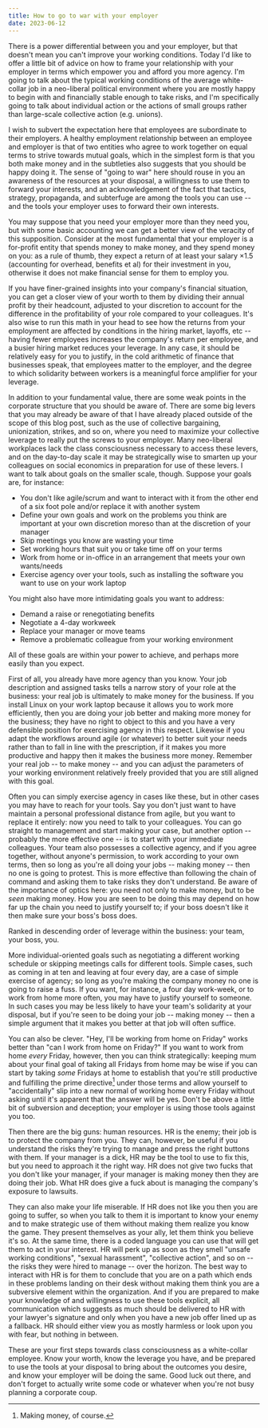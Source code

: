 ```yaml
---
title: How to go to war with your employer
date: 2023-06-12
---
```


There is a power differential between you and your employer, but that doesn't
mean you can't improve your working conditions. Today I'd like to offer a little
bit of advice on how to frame your relationship with your employer in terms
which empower you and afford you more agency. I'm going to talk about the
typical working conditions of the average white-collar job in a neo-liberal
political environment where you are mostly happy to begin with and financially
stable enough to take risks, and I'm specifically going to talk about individual
action or the actions of small groups rather than large-scale collective action
(e.g. unions).

I wish to subvert the expectation here that employees are subordinate to their
employers. A healthy employment relationship between an employee and employer is
that of two entities who agree to work together on equal terms to strive towards
mutual goals, which in the simplest form is that you both make money and in the
subtleties also suggests that you should be happy doing it. The sense of "going
to war" here should rouse in you an awareness of the resources at your disposal,
a willingness to use them to forward your interests, and an acknowledgement of
the fact that tactics, strategy, propaganda, and subterfuge are among the tools
you can use -- and the tools your employer uses to forward their own interests.

You may suppose that you need your employer more than they need you, but with
some basic accounting we can get a better view of the veracity of this
supposition. Consider at the most fundamental that your employer is a for-profit
entity that spends money to make money, and they spend money on you: as a rule
of thumb, they expect a return of at least your salary &times;1.5 (accounting
for overhead, benefits et al) for their investment in you, otherwise it does not
make financial sense for them to employ you.

If you have finer-grained insights into your company's financial situation, you
can get a closer view of your worth to them by dividing their annual profit by
their headcount, adjusted to your discretion to account for the difference in
the profitability of your role compared to your colleagues. It's also wise to
run this math in your head to see how the returns from your employment are
affected by conditions in the hiring market, layoffs, etc -- having fewer
employees increases the company's return per employee, and a busier hiring
market reduces your leverage. In any case, it should be relatively easy for you
to justify, in the cold arithmetic of finance that businesses speak, that
employees matter to the employer, and the degree to which solidarity between
workers is a meaningful force amplifier for your leverage.

In addition to your fundamental value, there are some weak points in the
corporate structure that you should be aware of. There are some big levers that
you may already be aware of that I have already placed outside of the scope of
this blog post, such as the use of collective bargaining, unionization, strikes,
and so on, where you need to maximize your collective leverage to really put the
screws to your employer. Many neo-liberal workplaces lack the class consciousness
necessary to access these levers, and on the day-to-day scale it may be
strategically wise to smarten up your colleagues on social economics in
preparation for use of these levers. I want to talk about goals on the smaller
scale, though. Suppose your goals are, for instance:

- You don't like agile/scrum and want to interact with it from the other end of
  a six foot pole and/or replace it with another system
- Define your own goals and work on the problems you think are important at your
  own discretion moreso than at the discretion of your manager
- Skip meetings you know are wasting your time
- Set working hours that suit you or take time off on your terms
- Work from home or in-office in an arrangement that meets your own wants/needs
- Exercise agency over your tools, such as installing the software you want
  to use on your work laptop

You might also have more intimidating goals you want to address:

- Demand a raise or renegotiating benefits
- Negotiate a 4-day workweek
- Replace your manager or move teams
- Remove a problematic colleague from your working environment

All of these goals are within your power to achieve, and perhaps more easily
than you expect.

First of all, you already have more agency than you know. Your job description
and assigned tasks tells a narrow story of your role at the business: your real
job is ultimately to make money for the business. If you install Linux on your
work laptop because it allows you to work more efficiently, then you are doing
your job better and making more money for the business; they have no right to
object to this and you have a very defensible position for exercising agency in
this respect. Likewise if you adapt the workflows around agile (or whatever) to
better suit your needs rather than to fall in line with the prescription, if it
makes you more productive and happy then it makes the business more money.
Remember your real job -- to make money -- and you can adjust the parameters of
your working environment relatively freely provided that you are still aligned
with this goal.

Often you can simply exercise agency in cases like these, but in other cases you
may have to reach for your tools. Say you don't just want to have maintain a
personal professional distance from agile, but you want to replace it entirely:
now you need to talk to your colleagues. You can go straight to management and
start making your case, but another option -- probably the more effective one --
is to start with your immediate colleagues. Your team also possesses a
collective agency, and if you agree together, without anyone's permission, to
work according to your own terms, then so long as you're all doing your jobs --
making money -- then no one is going to protest. This is more effective than
following the chain of command and asking them to take risks they don't
understand. Be aware of the importance of optics here: you need not only to make
money, but to be *seen* making money. How you are seen to be doing this may
depend on how far up the chain you need to justify yourself to; if your boss
doesn't like it then make sure your boss's boss does.

Ranked in descending order of leverage within the business: your team, your
boss, you.

More individual-oriented goals such as negotiating a different working schedule
or skipping meetings calls for different tools. Simple cases, such as coming in
at ten and leaving at four every day, are a case of simple exercise of agency;
so long as you're making the company money no one is going to raise a fuss. If
you want, for instance, a four day work-week, or to work from home more often,
you may have to justify yourself to someone. In such cases you may be less
likely to have your team's solidarity at your disposal, but if you're seen to be
doing your job -- making money -- then a simple argument that it makes you
better at that job will often suffice.

You can also be clever. "Hey, I'll be working from home on Friday" works better
than "can I work from home on Friday?" If you want to work from home *every*
Friday, however, then you can think strategically: keeping mum about your final
goal of taking all Fridays from home may be wise if you can start by taking
*some* Fridays at home to establish that you're still productive and fulfilling
the prime directive[^money] under those terms and allow yourself to
"accidentally" slip into a new normal of working home every Friday without
asking until it's apparent that the answer will be yes. Don't be above a little
bit of subversion and deception; your employer is using those tools against you
too.

[^money]: Making money, of course.

Then there are the big guns: human resources. HR is the enemy; their job is to
protect the company from you. They can, however, be useful if you understand the
risks they're trying to manage and press the right buttons with them. If your
manager is a dick, HR may be the tool to use to fix this, but you need to
approach it the right way. HR does not give two fucks that you don't like your
manager, if your manager is making money then they are doing their job. What HR
does give a fuck about is managing the company's exposure to lawsuits.

They can also make your life miserable. If HR does not like you then you are
going to suffer, so when you talk to them it is important to know your enemy and
to make strategic use of them without making them realize you know the game.
They present themselves as your ally, let them think you believe it's so. At the
same time, there is a coded language you can use that will get them to act in
your interest. HR will perk up as soon as they smell "unsafe working
conditions", "sexual harassment", "collective action", and so on -- the risks
they were hired to manage -- over the horizon. The best way to interact with HR
is for them to conclude that you are on a path which ends in these problems
landing on their desk without making them think you are a subversive element
within the organization. And if you are prepared to make your knowledge of and
willingness to use these tools explicit, all communication which suggests as
much should be delivered to HR with your lawyer's signature and only when you
have a new job offer lined up as a fallback. HR should either view you as mostly
harmless or look upon you with fear, but nothing in between.

These are your first steps towards class consciousness as a white-collar
employee. Know your worth, know the leverage you have, and be prepared to use
the tools at your disposal to bring about the outcomes you desire, and know your
employer will be doing the same. Good luck out there, and don't forget to
actually write some code or whatever when you're not busy planning a corporate
coup.
